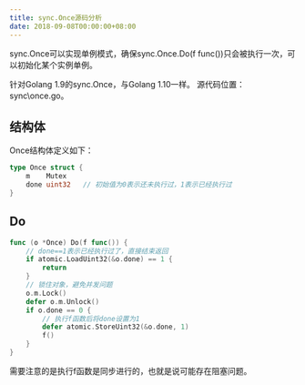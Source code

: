 ```yaml
---
title: sync.Once源码分析
date: 2018-09-08T00:00:00+08:00
---
```

sync.Once可以实现单例模式，确保sync.Once.Do(f func())只会被执行一次，可以初始化某个实例单例。

针对Golang 1.9的sync.Once，与Golang 1.10一样。 源代码位置：sync\once.go。

## 结构体
Once结构体定义如下：
```go  
type Once struct {
	m    Mutex
	done uint32   // 初始值为0表示还未执行过，1表示已经执行过
}
```

## Do
```go  
func (o *Once) Do(f func()) {
    // done==1表示已经执行过了，直接结束返回
	if atomic.LoadUint32(&o.done) == 1 {
		return
	}
	// 锁住对象，避免并发问题
	o.m.Lock()
	defer o.m.Unlock()
	if o.done == 0 {
	    // 执行f函数后将done设置为1
		defer atomic.StoreUint32(&o.done, 1)
		f()
	}
}
```

需要注意的是执行f函数是同步进行的，也就是说可能存在阻塞问题。

